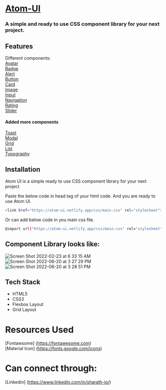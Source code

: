 # [Atom-UI](https://atom-ui.netlify.app)

###  A simple and ready to use CSS component library for your next project.

## Features

Different components:<br/>
[Avatar](https://atom-ui.netlify.app/components/pages/avatar.html)<br/>
[Badge](https://atom-ui.netlify.app/components/pages/badge.html)<br/>
[Alert](https://atom-ui.netlify.app/components/pages/alert.html)<br/>
[Button](https://atom-ui.netlify.app/components/pages/button.html)<br/>
[Card](https://atom-ui.netlify.app/components/pages/card.html)<br/>
[Image](https://atom-ui.netlify.app/components/pages/image.html)<br/>
[Input](https://atom-ui.netlify.app/components/pages/input.html)<br/>
[Navigation](https://atom-ui.netlify.app/components/pages/navigation.html)<br/>
[Rating](https://atom-ui.netlify.app/components/pages/rating.html)<br/>
[Slider](https://atom-ui.netlify.app/components/pages/slider.html)<br/>
#### Added more components
[Toast](https://atom-ui.netlify.app/components/toast/toast.html)<br/>
[Modal](https://atom-ui.netlify.app/components/modal/modal.html)<br/>
[Grid](https://atom-ui.netlify.app/components/grid/grid.html)<br/>
[List](https://atom-ui.netlify.app/components/list/list.html)<br/>
[Typography](https://atom-ui.netlify.app/components/typography/typography.html)<br/>


## Installation

Atom UI is a simple ready to use CSS component library for your next project

Paste the below code in head tag of your html code. And you are ready to use Atom UI.

```sh
<link href="https://atom-ui.netlify.app/css/main.css" rel="stylesheet">
```
Or can add below code in you main css file.
```sh
@import url("https://atom-ui.netlify.app/css/main.css" rel="stylesheet");
```

## Component Library looks like: 

![Screen Shot 2022-02-23 at 6 33 15 AM](https://user-images.githubusercontent.com/88310969/155245746-97137cb0-e8d3-463e-8919-745a52af96f5.png)
![Screen Shot 2022-06-20 at 3 27 29 PM](https://user-images.githubusercontent.com/88310969/174577327-6456e00c-772f-460f-ab10-57830d3d6f4d.png)
![Screen Shot 2022-06-20 at 3 28 51 PM](https://user-images.githubusercontent.com/88310969/174577555-d17e8045-5a05-44e3-94a3-6c0104d7476d.png)


## Tech Stack

- HTML5
- CSS3
- Flexbox Layout
- Grid Layout



# Resources Used

[Fontawsome] (https://fontawesome.com)<br/>
[Material Icon] (https://fonts.google.com/icons)<br/>


# Can connect through:
[Linkedin] (https://www.linkedin.com/in/sharath-io/)<br/>



